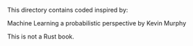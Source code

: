 
This directory contains coded inspired by:

Machine Learning a probabilistic perspective by Kevin Murphy

This is not a Rust book.





